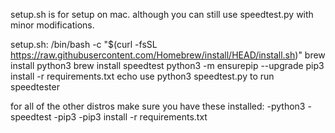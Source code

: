 setup.sh is for setup on mac. although you can still use speedtest.py with minor modifications.

setup.sh:
/bin/bash -c "$(curl -fsSL https://raw.githubusercontent.com/Homebrew/install/HEAD/install.sh)"
brew install python3
brew install speedtest
python3 -m ensurepip --upgrade
pip3 install -r requirements.txt
echo use python3 speedtest.py to run speedtester


for all of the other distros make sure you have these installed:
-python3
-speedtest
-pip3
-pip3 install -r requirements.txt
